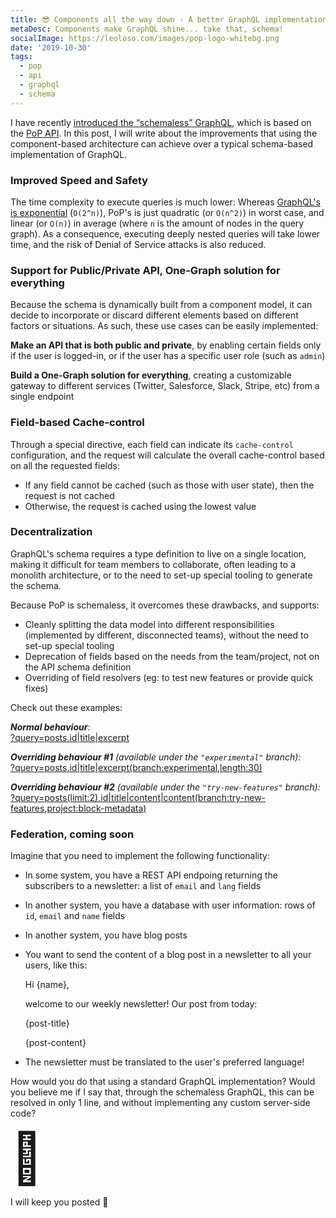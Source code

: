 ```yaml
---
title: 😎 Components all the way down - A better GraphQL implementation!
metaDesc: Components make GraphQL shine... take that, schema!
socialImage: https://leoloso.com/images/pop-logo-whitebg.png
date: '2019-10-30'
tags:
  - pop
  - api
  - graphql
  - schema
---
```


I have recently [introduced the “schemaless” GraphQL](/posts/intro-to-schemaless-graphql-api-for-pop/), which is based on the [PoP API](https://github.com/getpop/api). In this post, I will write about the improvements that using the component-based architecture can achieve over a typical schema-based implementation of GraphQL.

### Improved Speed and Safety

The time complexity to execute queries is much lower: Whereas [GraphQL's is exponential](https://blog.acolyer.org/2018/05/21/semantics-and-complexity-of-graphql/) (`O(2^n)`), PoP's is just quadratic (or `O(n^2)`) in worst case, and linear (or `O(n)`) in average (where `n` is the amount of nodes in the query graph). As a consequence, executing deeply nested queries will take lower time, and the risk of Denial of Service attacks is also reduced.

### Support for Public/Private API, One-Graph solution for everything

Because the schema is dynamically built from a component model, it can decide to incorporate or discard different elements based on different factors or situations. As such, these use cases can be easily implemented:

**Make an API that is both public and private**, by enabling certain fields only if the user is logged-in, or if the user has a specific user role (such as `admin`)

**Build a One-Graph solution for everything**, creating a customizable gateway to different services (Twitter, Salesforce, Slack, Stripe, etc) from a single endpoint

### Field-based Cache-control

Through a special directive, each field can indicate its `cache-control` configuration, and the request will calculate the overall cache-control based on all the requested fields: 

- If any field cannot be cached (such as those with user state), then the request is not cached
- Otherwise, the request is cached using the lowest value

### Decentralization

GraphQL's schema requires a type definition to live on a single location, making it difficult for team members to collaborate, often leading to a monolith architecture, or to the need to set-up special tooling to generate the schema. 

Because PoP is schemaless, it overcomes these drawbacks, and supports:

- Cleanly splitting the data model into different responsibilities (implemented by different, disconnected teams), without the need to set-up special tooling
- Deprecation of fields based on the needs from the team/project, not on the API schema definition
- Overriding of field resolvers (eg: to test new features or provide quick fixes)

Check out these examples:

_**Normal behaviour**:_<br/>
[?query=posts.id|title|excerpt](https://nextapi.getpop.org/api/graphql/?query=posts.id|title|excerpt)

_**Overriding behaviour #1** (available under the `"experimental"` branch):_<br/>
[?query=posts.id|title|excerpt(branch:experimental,length:30)](https://nextapi.getpop.org/api/graphql/?query=posts.id|title|excerpt(branch:experimental,length:30))

_**Overriding behaviour #2** (available under the `"try-new-features"` branch):_<br/>
[?query=posts(limit:2).id|title|content|content(branch:try-new-features,project:block-metadata)](https://nextapi.getpop.org/api/graphql/?query=posts(limit:2).id|title|content|content(branch:try-new-features,project:block-metadata))

### Federation, coming soon

Imagine that you need to implement the following functionality:

- In some system, you have a REST API endpoing returning the subscribers to a newsletter: a list of `email` and `lang` fields
- In another system, you have a database with user information: rows of `id`, `email` and `name` fields
- In another system, you have blog posts
- You want to send the content of a blog post in a newsletter to all your users, like this:


    Hi {name},
    
    welcome to our weekly newsletter! Our post from today:
    
    {post-title}
    
    {post-content}

- The newsletter must be translated to the user's preferred language!

How would you do that using a standard GraphQL implementation? Would you believe me if I say that, through the schemaless GraphQL, this can be resolved in only 1 line, and without implementing any custom server-side code?

<span style="font-size: 80px;">🤔</span>

<!--
Oh yes! Coming soon: PoP will soon feature a mechanism to resolve complex queries without server-side coding, purely based on composing operations indicated through the query.
-->

I will keep you posted 🤔

